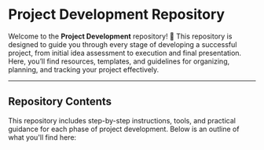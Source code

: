 # Project Development Repository

Welcome to the **Project Development** repository! 🌟 This repository is designed to guide you through every stage of developing a successful project, from initial idea assessment to execution and final presentation. Here, you’ll find resources, templates, and guidelines for organizing, planning, and tracking your project effectively.

---

## Repository Contents

This repository includes step-by-step instructions, tools, and practical guidance for each phase of project development. Below is an outline of what you'll find here:

